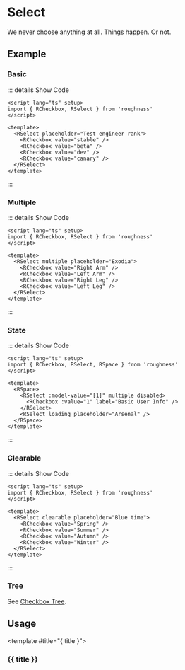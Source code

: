 <script lang="ts" setup>
import { RCheckbox, RSelect, RSpace } from 'roughness'
</script>

# Select

We never choose anything at all. Things happen. Or not.

## Example

### Basic

::: details Show Code

```vue
<script lang="ts" setup>
import { RCheckbox, RSelect } from 'roughness'
</script>

<template>
  <RSelect placeholder="Test engineer rank">
    <RCheckbox value="stable" />
    <RCheckbox value="beta" />
    <RCheckbox value="dev" />
    <RCheckbox value="canary" />
  </RSelect>
</template>
```

:::

<RSelect placeholder="Test engineer rank">
  <RCheckbox value="stable" />
  <RCheckbox value="beta" />
  <RCheckbox value="dev" />
  <RCheckbox value="canary" />
</RSelect>

### Multiple

::: details Show Code

```vue
<script lang="ts" setup>
import { RCheckbox, RSelect } from 'roughness'
</script>

<template>
  <RSelect multiple placeholder="Exodia">
    <RCheckbox value="Right Arm" />
    <RCheckbox value="Left Arm" />
    <RCheckbox value="Right Leg" />
    <RCheckbox value="Left Leg" />
  </RSelect>
</template>
```

:::

<RSelect multiple placeholder="Exodia">
  <RCheckbox value="Right Arm" />
  <RCheckbox value="Left Arm" />
  <RCheckbox value="Right Leg" />
  <RCheckbox value="Left Leg" />
</RSelect>

### State

::: details Show Code

```vue
<script lang="ts" setup>
import { RCheckbox, RSelect, RSpace } from 'roughness'
</script>

<template>
  <RSpace>
    <RSelect :model-value="[1]" multiple disabled>
      <RCheckbox :value="1" label="Basic User Info" />
    </RSelect>
    <RSelect loading placeholder="Arsenal" />
  </RSpace>
</template>
```

:::

<RSpace>
  <RSelect :model-value="[1]" multiple disabled>
    <RCheckbox :value="1" label="Basic User Info" />
  </RSelect>
  <RSelect loading placeholder="Arsenal" />
</RSpace>

### Clearable

::: details Show Code

```vue
<script lang="ts" setup>
import { RCheckbox, RSelect } from 'roughness'
</script>

<template>
  <RSelect clearable placeholder="Blue time">
    <RCheckbox value="Spring" />
    <RCheckbox value="Summer" />
    <RCheckbox value="Autumn" />
    <RCheckbox value="Winter" />
  </RSelect>
</template>
```

:::

<RSelect clearable placeholder="Blue time">
  <RCheckbox value="Spring" />
  <RCheckbox value="Summer" />
  <RCheckbox value="Autumn" />
  <RCheckbox value="Winter" />
</RSelect>

### Tree

See [Checkbox Tree](/components/checkbox#tree).

## Usage

<RUsage file="src/select/index.vue">

  <template #title="{ title }">

  ### {{ title }}

  </template>

</RUsage>
